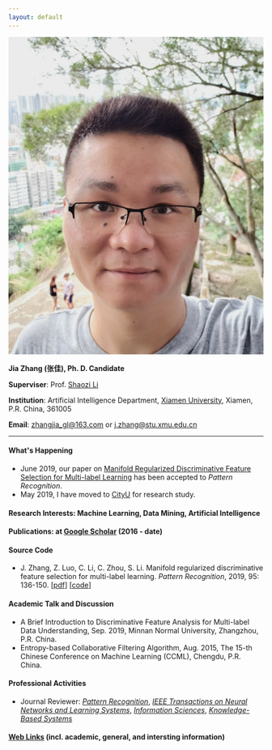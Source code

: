 ```yaml
---
layout: default
---
```


<img class="profile-picture" src="jiazhang.jpg">

**Jia Zhang (张佳), Ph. D. Candidate**

**Superviser**: Prof. [Shaozi Li](http://imt.xmu.edu.cn/szdw.html)

**Institution**: Artificial Intelligence Department, [Xiamen University](https://www.xmu.edu.cn/), Xiamen, P.R. China, 361005

**Email**: [zhangjia_gl@163.com](mailto:zhangjia_gl@163.com) or [j.zhang@stu.xmu.edu.cn](mailto:j.zhang@stu.xmu.edu.cn)

---

#### What's Happening

* June 2019, our paper on [Manifold Regularized Discriminative Feature Selection for Multi-label Learning](https://www.sciencedirect.com/science/article/pii/S0031320319302341) has been accepted to *Pattern Recognition*.
* May 2019, I have moved to [CityU](https://www.cityu.edu.hk/) for research study.

#### Research Interests: Machine Learning, Data Mining, Artificial Intelligence

#### Publications: at [Google Scholar](https://scholar.google.com.hk/citations?user=yBaTk-gAAAAJ&hl=en) (2016 - date)

#### Source Code

* J. Zhang, Z. Luo, C. Li, C. Zhou, S. Li. Manifold regularized discriminative feature selection for multi-label learning. *Pattern Recognition*, 2019, 95: 136-150. [[pdf](1-s2.0-S0031320319302341-main.pdf)] [[code](MDFS-master.zip)]

#### Academic Talk and Discussion

* A Brief Introduction to Discriminative Feature Analysis for Multi-label Data Understanding, Sep. 2019, Minnan Normal University, Zhangzhou, P.R. China.
* Entropy-based Collaborative Filtering Algorithm, Aug. 2015, The 15-th Chinese Conference on Machine Learning (CCML), Chengdu, P.R. China.

#### Professional Activities

* Journal Reviewer: [*Pattern Recognition*](https://www.journals.elsevier.com/pattern-recognition/), [*IEEE Transactions on Neural Networks and Learning Systems*](https://mc.manuscriptcentral.com/tnnls), [*Information Sciences*](https://www.journals.elsevier.com/information-sciences), [*Knowledge-Based Systems*](https://www.journals.elsevier.com/knowledge-based-systems)

#### [Web Links](links) (incl. academic, general, and intersting information)

